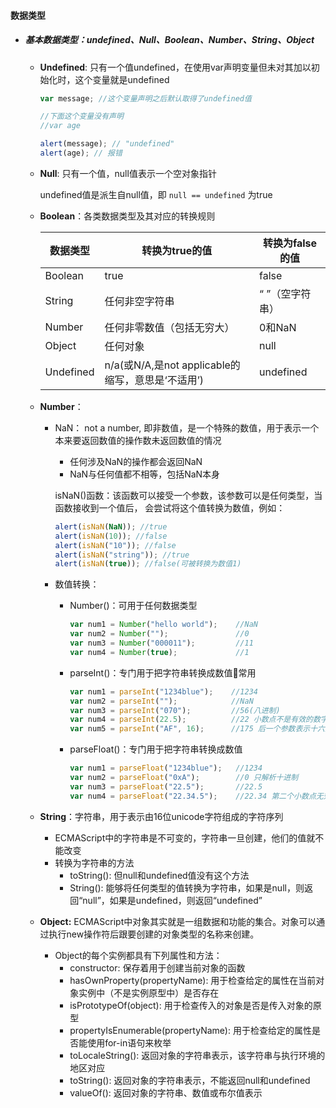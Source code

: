 #### 数据类型

- ##### 基本数据类型：undefined、Null、Boolean、Number、String、Object

  - **Undefined**: 只有一个值undefined，在使用var声明变量但未对其加以初始化时，这个变量就是undefined

    ```javascript
    var message; //这个变量声明之后默认取得了undefined值
    
    //下面这个变量没有声明
    //var age
    
    alert(message); // "undefined"
    alert(age); // 报错
    ```

  - **Null**: 只有一个值，null值表示一个空对象指针

    undefined值是派生自null值，即 `null == undefined` 为true

  - **Boolean**：各类数据类型及其对应的转换规则

    | 数据类型  | 转换为true的值                                    | 转换为false的值 |
    | --------- | ------------------------------------------------- | --------------- |
    | Boolean   | true                                              | false           |
    | String    | 任何非空字符串                                    | “ ”（空字符串） |
    | Number    | 任何非零数值（包括无穷大）                        | 0和NaN          |
    | Object    | 任何对象                                          | null            |
    | Undefined | n/a(或N/A,是not applicable的缩写，意思是‘不适用’) | undefined       |

  - **Number**：

    - NaN： not a number, 即非数值，是一个特殊的数值，用于表示一个本来要返回数值的操作数未返回数值的情况

      - 任何涉及NaN的操作都会返回NaN
      - NaN与任何值都不相等，包括NaN本身

      isNaN()函数：该函数可以接受一个参数，该参数可以是任何类型，当函数接收到一个值后， 会尝试将这个值转换为数值，例如：

      ```javascript
      alert(isNaN(NaN)); //true
      alert(isNaN(10)); //false
      alert(isNaN("10")); //false
      alert(isNaN("string")); //true
      alert(isNaN(true)); //false(可被转换为数值1)
      ```

    - 数值转换：

      - Number()：可用于任何数据类型

        ```javascript
        var num1 = Number("hello world");    //NaN 
        var num2 = Number("");               //0
        var num3 = Number("000011");         //11
        var num4 = Number(true);             //1
        ```

      - parseInt()：专门用于把字符串转换成数值🌟常用

        ```javascript
        var num1 = parseInt("1234blue");    //1234
        var num2 = parseInt("");            //NaN
        var num3 = parseInt("070");         //56(八进制)
        var num4 = parseInt(22.5);          //22 小数点不是有效的数字字符
        var num5 = parseInt("AF", 16);      //175 后一个参数表示十六进制
        ```

        

      - parseFloat()：专门用于把字符串转换成数值

        ```javascript
        var num1 = parseFloat("1234blue");   //1234
        var num2 = parseFloat("0xA");        //0 只解析十进制
        var num3 = parseFloat("22.5");       //22.5
        var num4 = parseFloat("22.34.5");    //22.34 第二个小数点无效
        ```

  - **String**：字符串，用于表示由16位unicode字符组成的字符序列

    - ECMAScript中的字符串是不可变的，字符串一旦创建，他们的值就不能改变
    - 转换为字符串的方法
      - toString(): 但null和undefined值没有这个方法
      - String(): 能够将任何类型的值转换为字符串，如果是null，则返回“null”，如果是undefined，则返回“undefined”

  - **Object:** ECMAScript中对象其实就是一组数据和功能的集合。对象可以通过执行new操作符后跟要创建的对象类型的名称来创建。

    - Object的每个实例都具有下列属性和方法：
      - constructor: 保存着用于创建当前对象的函数
      - hasOwnProperty(propertyName): 用于检查给定的属性在当前对象实例中（不是实例原型中）是否存在
      - isPrototypeOf(object): 用于检查传入的对象是否是传入对象的原型
      - propertyIsEnumerable(propertyName): 用于检查给定的属性是否能使用for-in语句来枚举
      - toLocaleString(): 返回对象的字符串表示，该字符串与执行环境的地区对应
      - toString(): 返回对象的字符串表示，不能返回null和undefined
      - valueOf(): 返回对象的字符串、数值或布尔值表示

  